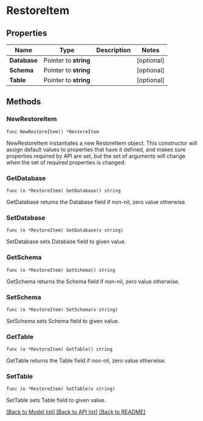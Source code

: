 # RestoreItem

## Properties

Name | Type | Description | Notes
------------ | ------------- | ------------- | -------------
**Database** | Pointer to **string** |  | [optional] 
**Schema** | Pointer to **string** |  | [optional] 
**Table** | Pointer to **string** |  | [optional] 

## Methods

### NewRestoreItem

`func NewRestoreItem() *RestoreItem`

NewRestoreItem instantiates a new RestoreItem object.
This constructor will assign default values to properties that have it defined,
and makes sure properties required by API are set, but the set of arguments
will change when the set of required properties is changed.

### GetDatabase

`func (o *RestoreItem) GetDatabase() string`

GetDatabase returns the Database field if non-nil, zero value otherwise.

### SetDatabase

`func (o *RestoreItem) SetDatabase(v string)`

SetDatabase sets Database field to given value.

### GetSchema

`func (o *RestoreItem) GetSchema() string`

GetSchema returns the Schema field if non-nil, zero value otherwise.

### SetSchema

`func (o *RestoreItem) SetSchema(v string)`

SetSchema sets Schema field to given value.

### GetTable

`func (o *RestoreItem) GetTable() string`

GetTable returns the Table field if non-nil, zero value otherwise.

### SetTable

`func (o *RestoreItem) SetTable(v string)`

SetTable sets Table field to given value.


[[Back to Model list]](../README.md#documentation-for-models) [[Back to API list]](../README.md#documentation-for-api-endpoints) [[Back to README]](../README.md)


